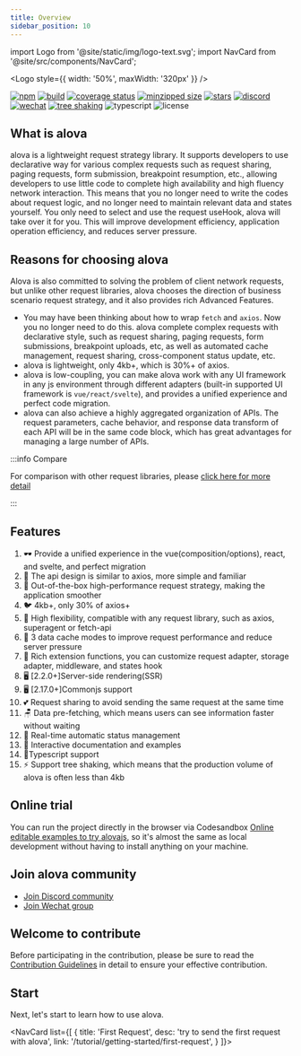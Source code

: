 ```yaml
---
title: Overview
sidebar_position: 10
---
```


import Logo from '@site/static/img/logo-text.svg';
import NavCard from '@site/src/components/NavCard';

<Logo style={{
  width: '50%',
  maxWidth: '320px'
}} />

[![npm](https://img.shields.io/npm/v/alova)](https://www.npmjs.com/package/alova)
[![build](https://github.com/alovajs/alova/actions/workflows/release.yml/badge.svg?branch=main)](https://github.com/alovajs/alova/actions/workflows/release.yml)
[![coverage status](https://coveralls.io/repos/github/alovajs/alova/badge.svg?branch=main)](https://coveralls.io/github/alovajs/alova?branch=main)
[![minzipped size](https://badgen.net/bundlephobia/minzip/alova)](https://bundlephobia.com/package/alova)
[![stars](https://img.shields.io/github/stars/alovajs/alova?style=social)](https://github.com/alovajs/alova)
[![discord](https://img.shields.io/badge/chat-Discord-515ff1)](https://discord.gg/S47QGJgkVb)
[![wechat](https://img.shields.io/badge/chat_with_CH-Wechat-07c160)](/img/wechat_qrcode.jpg)
[![tree shaking](https://badgen.net/bundlephobia/tree-shaking/alova)](https://bundlephobia.com/package/alova)
![typescript](https://badgen.net/badge/icon/typescript?icon=typescript&label)
![license](https://img.shields.io/badge/license-MIT-blue.svg)

## What is alova

alova is a lightweight request strategy library. It supports developers to use declarative way for various complex requests such as request sharing, paging requests, form submission, breakpoint resumption, etc., allowing developers to use little code to complete high availability and high fluency network interaction. This means that you no longer need to write the codes about request logic, and no longer need to maintain relevant data and states yourself. You only need to select and use the request useHook, alova will take over it for you. This will improve development efficiency, application operation efficiency, and reduces server pressure.

## Reasons for choosing alova

Alova is also committed to solving the problem of client network requests, but unlike other request libraries, alova chooses the direction of business scenario request strategy, and it also provides rich Advanced Features.

- You may have been thinking about how to wrap `fetch` and `axios`. Now you no longer need to do this. alova complete complex requests with declarative style, such as request sharing, paging requests, form submissions, breakpoint uploads, etc, as well as automated cache management, request sharing, cross-component status update, etc.
- alova is lightweight, only 4kb+, which is 30%+ of axios.
- alova is low-coupling, you can make alova work with any UI framework in any js environment through different adapters (built-in supported UI framework is `vue/react/svelte`), and provides a unified experience and perfect code migration.
- alova can also achieve a highly aggregated organization of APIs. The request parameters, cache behavior, and response data transform of each API will be in the same code block, which has great advantages for managing a large number of APIs.

:::info Compare

For comparison with other request libraries, please [click here for more detail](/tutorial/others/comparison)

:::

## Features

1. 🕶 Provide a unified experience in the vue(composition/options), react, and svelte, and perfect migration
2. 📑 The api design is similar to axios, more simple and familiar
3. 🍵 Out-of-the-box high-performance request strategy, making the application smoother
4. 🐦 4kb+, only 30% of axios+
5. 🔩 High flexibility, compatible with any request library, such as axios, superagent or fetch-api
6. 🔋 3 data cache modes to improve request performance and reduce server pressure
7. 🔌 Rich extension functions, you can customize request adapter, storage adapter, middleware, and states hook
8. 🖥️ [2.2.0+]Server-side rendering(SSR)
9. 🖥️ [2.17.0+]Commonjs support
10. 💕 Request sharing to avoid sending the same request at the same time
11. 🪑 Data pre-fetching, which means users can see information faster without waiting
12. 🦾 Real-time automatic status management
13. 🎪 Interactive documentation and examples
14. 🎈Typescript support
15. ⚡ Support tree shaking, which means that the production volume of alova is often less than 4kb

## Online trial

You can run the project directly in the browser via Codesandbox [Online editable examples to try alovajs](/category/examples), so it's almost the same as local development without having to install anything on your machine.

## Join alova community

- [Join Discord community](https://discord.gg/S47QGJgkVb)
- [Join Wechat group](/img/wechat_qrcode.jpg)

## Welcome to contribute

Before participating in the contribution, please be sure to read the [Contribution Guidelines](/contributing/overview) in detail to ensure your effective contribution.

## Start

Next, let's start to learn how to use alova.

<NavCard list={[
{
title: 'First Request',
desc: 'try to send the first request with alova',
link: '/tutorial/getting-started/first-request',
}
]}></NavCard>
